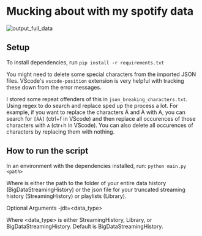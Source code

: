 # Mucking about with my spotify data

![output_full_data](https://user-images.githubusercontent.com/496532/164879502-6e2c7ed2-dd96-46d5-ab9d-35cea890e5a9.png)

## Setup
To install dependencies, run `pip install -r requirements.txt`

You might need to delete some special characters from the imported JSON files. VScode's `vscode-position` extension is very helpful with tracking these down from the error messages.

I stored some repeat offenders of this in `json_breaking_characters.txt`. Using regex to do search and replace sped up the process a lot. For example, if you want to replace the characters Á and À with A, you can search for `[ÁÀ]` (ctrl+f in VScode) and then replace all occurences of those characters with `A` (ctr+h in VScode). You can also delete all occurences of characters by replacing them with nothing.

## How to run the script

In an environment with the dependencies installed, run:
`python main.py <path>`

Where <path> is either the path to the folder of your entire data history (BigDataStreamingHistory) or the json file for your truncated streaming history (StreamingHistory) or playlists (Library).
  
Optional Arguments
  -jdt=<data_type>
  
  Where <data_type> is either StreamingHistory, Library, or BigDataStreamingHistory. Default is BigDataStreamingHistory.
